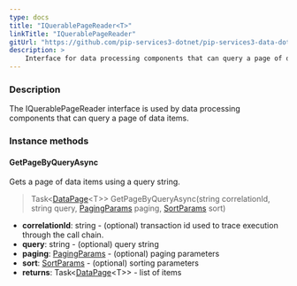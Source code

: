 ```yaml
---
type: docs
title: "IQuerablePageReader<T>"
linkTitle: "IQuerablePageReader"
gitUrl: "https://github.com/pip-services3-dotnet/pip-services3-data-dotnet"
description: >
    Interface for data processing components that can query a page of data items.
---
```


### Description

The IQuerablePageReader interface is used by data processing components that can query a page of data items.

### Instance methods

#### GetPageByQueryAsync
Gets a page of data items using a query string.

> Task<[DataPage](../../../commons/data/data_page)\<T\>> GetPageByQueryAsync(string correlationId, string query, [PagingParams](../../../commons/data/paging_params) paging, [SortParams](../../../commons/data/sort_params) sort)

- **correlationId**: string - (optional) transaction id used to trace execution through the call chain.
- **query**: string - (optional) query string
- **paging**: [PagingParams](../../../commons/data/paging_params) - (optional) paging parameters
- **sort**: [SortParams](../../../commons/data/sort_params) - (optional) sorting parameters
- **returns**: Task<[DataPage](../../../commons/data/data_page)\<T\>> - list of items
